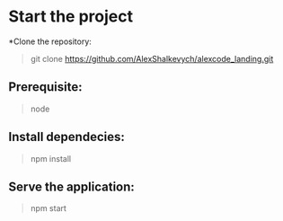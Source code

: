 # Start the project

*Clone the repository:

> git clone https://github.com/AlexShalkevych/alexcode_landing.git


## Prerequisite:

> node

## Install dependecies:

> npm install

## Serve the application:

> npm start




